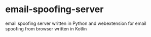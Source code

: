# email-spoofing-server
email spoofing server written in Python and webextension for email spoofing from browser written in Kotlin
